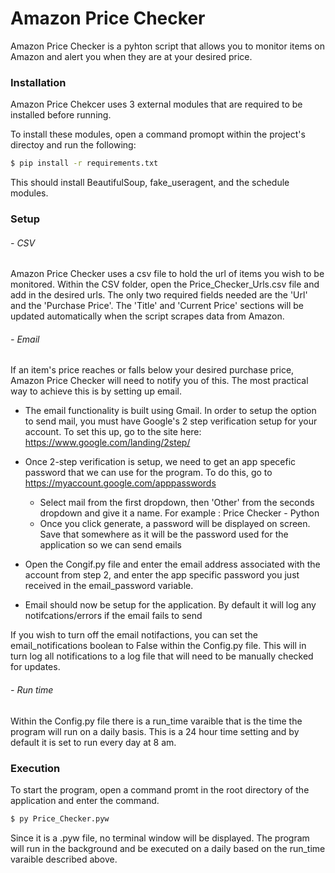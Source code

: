 # Amazon Price Checker

Amazon Price Checker is a pyhton script that allows you to monitor items on Amazon and alert you when they are at your desired price.

### Installation

Amazon Price Chekcer uses 3 external modules that are required to be installed before running.

To install these modules, open a command promopt within the project's directoy and run the following: 

```sh
$ pip install -r requirements.txt
```

This should install BeautifulSoup, fake_useragent, and the schedule modules.

### Setup

###### - CSV
Amazon Price Checker uses a csv file to hold the url of items you wish to be monitored. Within the CSV folder, open the Price_Checker_Urls.csv file and add in the desired urls. The only two required fields needed are the 'Url' and the 'Purchase Price'. The 'Title' and 'Current Price' sections will be updated automatically when the script scrapes data from Amazon. 

###### - Email
If an item's price reaches or falls below your desired purchase price, Amazon Price Checker will need to notify you of this. The most practical way to achieve this is by setting up email. 

* The email functionality is built using Gmail. In order to setup the option to send mail, you must have Google's 2 step verification setup for your account. To set this up, go to the site here: https://www.google.com/landing/2step/

* Once 2-step verification is setup, we need to get an app specefic password that we can use for the program. To do this, go to https://myaccount.google.com/apppasswords

    * Select mail from the first dropdown, then 'Other' from the seconds dropdown and give it a name. For example : Price Checker - Python 
    * Once you click generate, a password will be displayed on screen. Save that somewhere as it will be the password used for the application so we can send emails

* Open the Congif.py file and enter the email address associated with the account from step 2, and enter the app specific password you just received in the email_password variable.

* Email should now be setup for the application. By default it will log any notifcations/errors if the email fails to send 

If you wish to turn off the email notifactions, you can set the email_notifications boolean to False within the Config.py file. This will in turn log all notifications to a log file that will need to be manually checked for updates. 

###### - Run time
Within the Config.py file there is a run_time varaible that is the time the program will run on a daily basis. This is a 24 hour time setting and by default it is set to run every day at 8 am. 


### Execution

To start the program, open a command promt in the root directory of the application and enter the command.

```sh
$ py Price_Checker.pyw
```

Since it is a .pyw file, no terminal window will be displayed. The program will run in the background and be executed on a daily based on the run_time varaible described above. 

